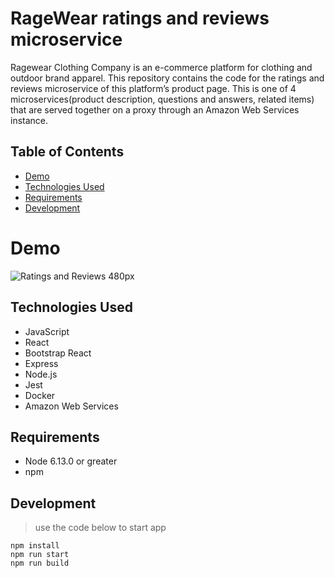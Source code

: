 # RageWear ratings and reviews microservice
Ragewear Clothing Company is an e-commerce platform for clothing and outdoor brand apparel. This repository contains the code for the ratings and reviews microservice of this platform’s product page. This is one of 4 microservices(product description, questions and answers, related items) that are served together on a proxy through an Amazon Web Services instance.

## Table of Contents

* [Demo](#demo)
* [Technologies Used](#technologies-used)
* [Requirements](#requirements)
* [Development](#development)

# Demo
![Ratings and Reviews 480px](https://user-images.githubusercontent.com/65146641/99998190-84f7ed00-2d7b-11eb-80e4-b941f3859db0.gif)

## Technologies Used
- JavaScript
- React
- Bootstrap React
- Express
- Node.js
- Jest
- Docker
- Amazon Web Services

## Requirements
- Node 6.13.0 or greater
- npm

## Development
  	
> use the code below to start app
	
~~~~
npm install
npm run start
npm run build
~~~~

